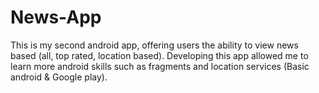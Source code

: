 # News-App
This is my second android app, offering users the ability to view news based (all, top rated, location based). Developing this app allowed me to learn more android skills such as fragments and location services (Basic android & Google play).
